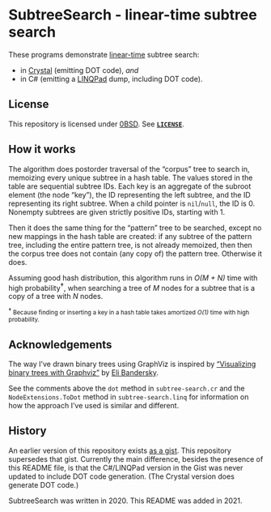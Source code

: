 <!--
  Copyright (c) 2021 Eliah Kagan <degeneracypressure@gmail.com>
  
  Permission to use, copy, modify, and/or distribute this software for any
  purpose with or without fee is hereby granted.
  
  THE SOFTWARE IS PROVIDED "AS IS" AND THE AUTHOR DISCLAIMS ALL WARRANTIES WITH
  REGARD TO THIS SOFTWARE INCLUDING ALL IMPLIED WARRANTIES OF MERCHANTABILITY
  AND FITNESS. IN NO EVENT SHALL THE AUTHOR BE LIABLE FOR ANY SPECIAL, DIRECT,
  INDIRECT, OR CONSEQUENTIAL DAMAGES OR ANY DAMAGES WHATSOEVER RESULTING FROM
  LOSS OF USE, DATA OR PROFITS, WHETHER IN AN ACTION OF CONTRACT, NEGLIGENCE OR
  OTHER TORTIOUS ACTION, ARISING OUT OF OR IN CONNECTION WITH THE USE OR
  PERFORMANCE OF THIS SOFTWARE.
-->

# SubtreeSearch - linear-time subtree search

These programs demonstrate
[linear-time](https://en.wikipedia.org/wiki/Time_complexity#Linear_time) subtree
search:

- in [Crystal](https://crystal-lang.org/) (emitting DOT code), *and*
- in C# (emitting a [LINQPad](https://www.linqpad.net/) dump, including DOT
  code).

## License

This repository is licensed under [0BSD](https://spdx.org/licenses/0BSD.html).
See [**`LICENSE`**](LICENSE).

## How it works

The algorithm does postorder traversal of the &ldquo;corpus&rdquo; tree to
search in, memoizing every unique subtree in a hash table. The values stored in
the table are sequential subtree IDs. Each key is an aggregate of the subroot
element (the node &ldquo;key&rdquo;), the ID representing the left subtree, and
the ID representing its right subtree. When a child pointer is `nil`/`null`, the
ID is
0. Nonempty subtrees are given strictly positive IDs, starting with 1.

Then it does the same thing for the &ldquo;pattern&rdquo; tree to be searched,
except no new mappings in the hash table are created: if any subtree of the
pattern tree, including the entire pattern tree, is not already memoized, then
then the corpus tree does not contain (any copy of) the pattern tree. Otherwise
it does.

Assuming good hash distribution, this algorithm runs in *O(M + N)* time with
high probability<sup>**&dagger;**</sup>, when searching a tree of *M* nodes for
a subtree that is a copy of a tree with *N* nodes.

<sub><sup>**&dagger;**</sup> Because finding or inserting a key in a hash table
takes amortized *O(1)* time with high probability.</sub>

## Acknowledgements

The way I&rsquo;ve drawn binary trees using GraphViz is inspired by
[&ldquo;Visualizing binary trees with
Graphviz&rdquo;](https://eli.thegreenplace.net/2009/11/23/visualizing-binary-trees-with-graphviz)
by [Eli Bandersky](https://eli.thegreenplace.net/pages/about).

See the comments above the `dot` method in `subtree-search.cr` and the
`NodeExtensions.ToDot` method in `subtree-search.linq` for information on how
the approach I&rsquo;ve used is similar and different.

## History

An earlier version of this repository exists [as a
gist](https://gist.github.com/EliahKagan/61bce6756440f13cd5e1465538c18107). This
repository supersedes that gist. Currently the main difference, besides the
presence of this README file, is that the C#/LINQPad version in the Gist was
never updated to include DOT code generation. (The Crystal version does generate
DOT code.)

SubtreeSearch was written in 2020. This README was added in 2021.

